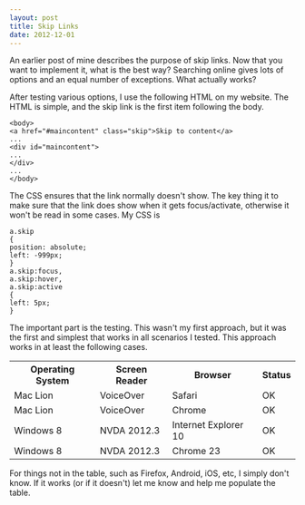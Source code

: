 ```yaml
---
layout: post
title: Skip Links
date: 2012-12-01
---
```


An earlier post of mine describes the purpose of skip links. Now that you want to implement it, what is the best way? Searching online gives lots of options and an equal number of exceptions. What actually works?

After testing various options, I use the following HTML on my website. The HTML is simple, and the skip link is the first item following the body.

```
<body>
<a href="#maincontent" class="skip">Skip to content</a>
...
<div id="maincontent">
...
</div>
...
</body>
```

The CSS ensures that the link normally doesn't show. The key thing it to make sure that the link does show when it gets focus/activate, otherwise it won't be read in some cases. My CSS is

```
a.skip
{
position: absolute;
left: -999px;
}
a.skip:focus,
a.skip:hover,
a.skip:active
{
left: 5px;
}
```

The important part is the testing. This wasn't my first approach, but it was the first and simplest that works in all scenarios I tested. This approach works in at least the following cases.

<table border="0" summary="Whether this approach works using some operating systems, screen readers, and brower combinations.">
<tbody>
<tr><th scope="col" abbr="os">Operating System</th><th scope="col" abbr="reader">Screen Reader</th><th scope="col">Browser</th><th scope="col">Status</th></tr>
<tr>
<td>Mac Lion</td>
<td>VoiceOver</td>
<td>Safari</td>
<td>OK</td>
</tr>
<tr>
<td>Mac Lion</td>
<td>VoiceOver</td>
<td>Chrome</td>
<td>OK</td>
</tr>
<tr>
<td>Windows 8</td>
<td>NVDA 2012.3</td>
<td>Internet Explorer 10</td>
<td>OK</td>
</tr>
<tr>
<td>Windows 8</td>
<td>NVDA 2012.3</td>
<td>Chrome 23</td>
<td>OK</td>
</tr>
</tbody>
</table>

For things not in the table, such as Firefox, Android, iOS, etc, I simply don't know. If it works (or if it doesn't) let me know and help me populate the table.
